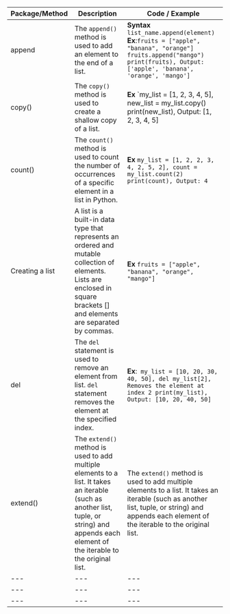 | **Package/Method** | **Description** | **Code / Example**
|---|---|---|
| append | The `append()` method is used to add an element to the end of a list.| **Syntax** `list_name.append(element)` **Ex**:`fruits = ["apple", "banana", "orange"] fruits.append("mango") print(fruits), Output: ['apple', 'banana', 'orange', 'mango']` |
|copy() |The `copy()` method is used to create a shallow copy of a list. |**Ex** `my_list = [1, 2, 3, 4, 5], new_list = my_list.copy() print(new_list), Output: [1, 2, 3, 4, 5] |
|count() |The `count()` method is used to count the number of occurrences of a specific element in a list in Python.|**Ex** `my_list = [1, 2, 2, 3, 4, 2, 5, 2], count = my_list.count(2) print(count), Output: 4`|
| Creating a list| A list is a built-in data type that represents an ordered and mutable collection of elements. Lists are enclosed in square brackets [] and elements are separated by commas. |**Ex** `fruits = ["apple", "banana", "orange", "mango"]` |
| del | The `del` statement is used to remove an element from list. `del` statement removes the element at the specified index. | **Ex**:` my_list = [10, 20, 30, 40, 50], del my_list[2], Removes the element at index 2 print(my_list), Output: [10, 20, 40, 50]` |
 |extend() | The `extend()` method is used to add multiple elements to a list. It takes an iterable (such as another list, tuple, or string) and appends each element of the iterable to the original list. | The `extend()` method is used to add multiple elements to a list. It takes an iterable (such as another list, tuple, or string) and appends each element of the iterable to the original list. |**Synatx** `list_name.extend(iterable), **Ex** `fruits = ["apple", "banana", "orange"], more_fruits = ["mango", "grape"], fruits.extend(more_fruits), print(fruits), Output: ['apple', 'banana', 'orange', 'mango', 'grape']` |
|---|---|---|
|---|---|---|
|---|---|---|

